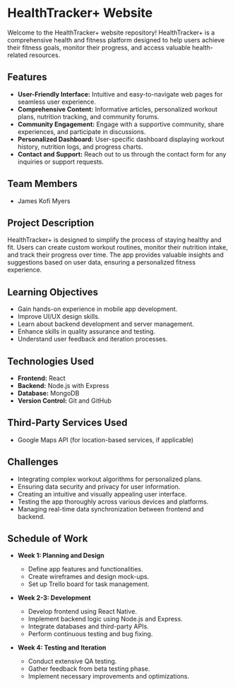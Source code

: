 # HealthTracker+ Website

Welcome to the HealthTracker+ website repository! HealthTracker+ is a comprehensive health and fitness platform designed to help users achieve their fitness goals, monitor their progress, and access valuable health-related resources.

## Features

- **User-Friendly Interface:** Intuitive and easy-to-navigate web pages for seamless user experience.
- **Comprehensive Content:** Informative articles, personalized workout plans, nutrition tracking, and community forums.
- **Community Engagement:** Engage with a supportive community, share experiences, and participate in discussions.
- **Personalized Dashboard:** User-specific dashboard displaying workout history, nutrition logs, and progress charts.
- **Contact and Support:** Reach out to us through the contact form for any inquiries or support requests.

## Team Members
- James Kofi Myers


## Project Description

HealthTracker+ is designed to simplify the process of staying healthy and fit. Users can create custom workout routines, monitor their nutrition intake, and track their progress over time. The app provides valuable insights and suggestions based on user data, ensuring a personalized fitness experience.

## Learning Objectives

- Gain hands-on experience in mobile app development.
- Improve UI/UX design skills.
- Learn about backend development and server management.
- Enhance skills in quality assurance and testing.
- Understand user feedback and iteration processes.

## Technologies Used

- **Frontend:** React
- **Backend:** Node.js with Express
- **Database:** MongoDB
- **Version Control:** Git and GitHub

## Third-Party Services Used

- Google Maps API (for location-based services, if applicable)

## Challenges

- Integrating complex workout algorithms for personalized plans.
- Ensuring data security and privacy for user information.
- Creating an intuitive and visually appealing user interface.
- Testing the app thoroughly across various devices and platforms.
- Managing real-time data synchronization between frontend and backend.

## Schedule of Work

- **Week 1: Planning and Design**
  - Define app features and functionalities.
  - Create wireframes and design mock-ups.
  - Set up Trello board for task management.

- **Week 2-3: Development**
  - Develop frontend using React Native.
  - Implement backend logic using Node.js and Express.
  - Integrate databases and third-party APIs.
  - Perform continuous testing and bug fixing.

- **Week 4: Testing and Iteration**
  - Conduct extensive QA testing.
  - Gather feedback from beta testing phase.
  - Implement necessary improvements and optimizations.


